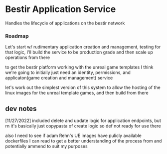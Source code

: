 # Bestir Application Service 

Handles the lifecycle of applications on the bestir network

### Roadmap 

Let's start w/ rudimentary application creation and management, testing for that logic, I'll build the service to be production grade and then scale up operations from there

to get the bestir platform working with the unreal game templates I think we're going to initially just need an identity, permissions, and applicaton(game creation and management) service

let's work out the simplest version of this system to allow the hosting of the linux images for the unreal template games, and then build from there

## dev notes

[11/27/2022] included delete and update logic for application endpoints, but rn it's basically just copypasta of create logic so def not ready for use there

also I need to see if adam Rehn's UE images have pulicly available dockerfiles I can read to get a better understanding of the process from and potentially ammend to suit my purposes
